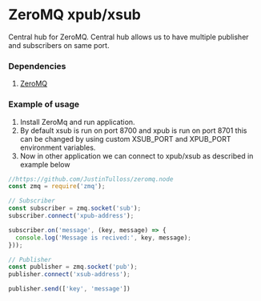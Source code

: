# ZeroMQ xpub/xsub

Central hub for ZeroMQ.
Central hub allows us to have multiple publisher and subscribers on same port.

### Dependencies

1) [ZeroMQ](http://zeromq.org/)

### Example of usage

1) Install ZeroMq and run application.
2) By default xsub is run on port 8700 and xpub is run on port 8701 this can be changed by using custom XSUB_PORT and XPUB_PORT environment variables.
3) Now in other application we can connect to xpub/xsub as described in example below


```javascript
//https://github.com/JustinTulloss/zeromq.node
const zmq = require('zmq');

// Subscriber
const subscriber = zmq.socket('sub');
subscriber.connect('xpub-address');

subscriber.on('message', (key, message) => {
  console.log('Message is recived:', key, message);
}));

// Publisher
const publisher = zmq.socket('pub');
publisher.connect('xsub-address');

publisher.send(['key', 'message'])
```


